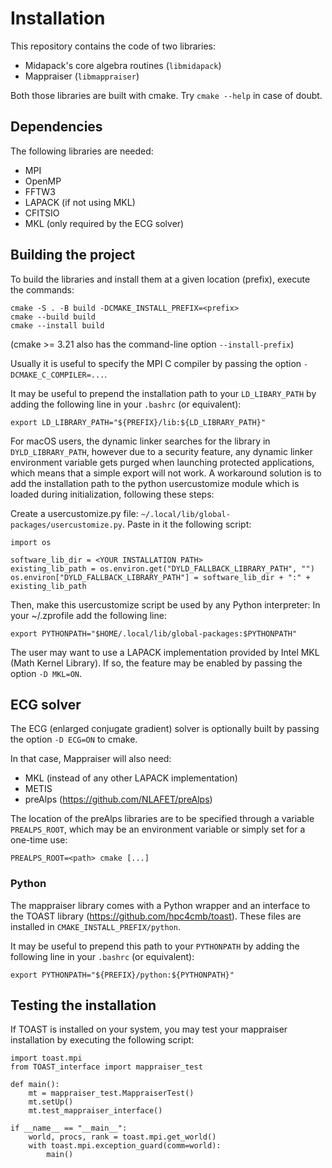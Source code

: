 # Installation

This repository contains the code of two libraries:

- Midapack's core algebra routines (`libmidapack`)
- Mappraiser (`libmappraiser`)

Both those libraries are built with cmake.
Try `cmake --help` in case of doubt.

## Dependencies

The following libraries are needed:

- MPI
- OpenMP
- FFTW3
- LAPACK (if not using MKL)
- CFITSIO
- MKL (only required by the ECG solver)

## Building the project

To build the libraries and install them at a given location (prefix),
execute the commands:

```
cmake -S . -B build -DCMAKE_INSTALL_PREFIX=<prefix>
cmake --build build
cmake --install build
```

(cmake >= 3.21 also has the command-line option `--install-prefix`)

Usually it is useful to specify the MPI C compiler by passing the option `-DCMAKE_C_COMPILER=...`.

It may be useful to prepend the installation path to your `LD_LIBARY_PATH`
by adding the following line in your `.bashrc` (or equivalent):

```
export LD_LIBRARY_PATH="${PREFIX}/lib:${LD_LIBRARY_PATH}"
```

For macOS users, the dynamic linker searches for the library in `DYLD_LIBRARY_PATH`, however due to a security feature, any dynamic linker environment variable gets purged when launching protected applications, which means that a simple export will not work. A workaround solution is to add the installation path to the python usercustomize module which is loaded during initialization, following these steps:

Create a usercustomize.py file: `~/.local/lib/global-packages/usercustomize.py`. Paste in it the following script:

```
import os

software_lib_dir = <YOUR INSTALLATION PATH>
existing_lib_path = os.environ.get("DYLD_FALLBACK_LIBRARY_PATH", "")
os.environ["DYLD_FALLBACK_LIBRARY_PATH"] = software_lib_dir + ":" + existing_lib_path
```

Then, make this usercustomize script be used by any Python interpreter: In your ~/.zprofile add the following line:

```
export PYTHONPATH="$HOME/.local/lib/global-packages:$PYTHONPATH"
```

The user may want to use a LAPACK implementation provided by Intel MKL (Math Kernel Library).
If so, the feature may be enabled by passing the option `-D MKL=ON`.

## ECG solver

The ECG (enlarged conjugate gradient) solver is optionally built by passing the option `-D ECG=ON` to cmake.

In that case, Mappraiser will also need:

- MKL (instead of any other LAPACK implementation)
- METIS
- preAlps (https://github.com/NLAFET/preAlps)

The location of the preAlps libraries are to be specified through a variable `PREALPS_ROOT`,
which may be an environment variable or simply set for a one-time use:

```
PREALPS_ROOT=<path> cmake [...]
```

### Python

The mappraiser library comes with a Python wrapper and an interface to the TOAST library
(https://github.com/hpc4cmb/toast). These files are installed in `CMAKE_INSTALL_PREFIX/python`.

It may be useful to prepend this path to your `PYTHONPATH`
by adding the following line in your `.bashrc` (or equivalent):
```
export PYTHONPATH="${PREFIX}/python:${PYTHONPATH}"
```

## Testing the installation

If TOAST is installed on your system, you may test your mappraiser installation by executing the following script:
```
import toast.mpi
from TOAST_interface import mappraiser_test

def main():
    mt = mappraiser_test.MappraiserTest()
    mt.setUp()
    mt.test_mappraiser_interface()

if __name__ == "__main__":
    world, procs, rank = toast.mpi.get_world()
    with toast.mpi.exception_guard(comm=world):
        main()
```

